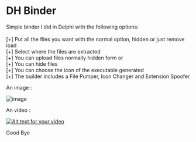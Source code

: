 DH Binder
========

Simple binder I did in Delphi with the following options:<br>
<br>
[+] Put all the files you want with the normal option, hidden or just remove load<br>
[+] Select where the files are extracted<br>
[+] You can upload files normally hidden form or<br>
[+] You can hide files<br>
[+] You can choose the icon of the executable generated<br>
[+] The builder includes a File Pumper, Icon Changer and Extension Spoofer<br>

An image : 

![image](http://doddyhackman.webcindario.com/images/dhbinder10.jpg)

An video : 

[![Alt text for your video](http://img.youtube.com/vi/GnyKSmXR9q4/0.jpg)](http://www.youtube.com/watch?v=GnyKSmXR9q4)

Good Bye

